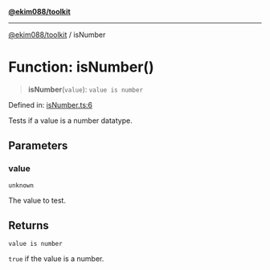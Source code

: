 [**@ekim088/toolkit**](../README.md)

---

[@ekim088/toolkit](../README.md) / isNumber

# Function: isNumber()

> **isNumber**(`value`): `value is number`

Defined in: [isNumber.ts:6](https://github.com/ekim088/toolkit/blob/main/src/isNumber.ts#L6)

Tests if a value is a number datatype.

## Parameters

### value

`unknown`

The value to test.

## Returns

`value is number`

`true` if the value is a number.
